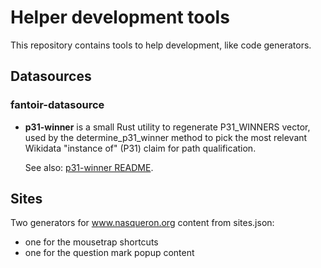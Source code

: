 # Helper development tools

This repository contains tools to help development, like code generators.

## Datasources

### fantoir-datasource

* **p31-winner** is a small Rust utility to regenerate P31_WINNERS vector,
  used by the determine_p31_winner method to pick the most relevant Wikidata
  "instance of" (P31) claim for path qualification.

  See also: [p31-winner README](datasources/fantoir/p31-winner/README.md).

## Sites

Two generators for www.nasqueron.org content from sites.json:

  * one for the mousetrap shortcuts
  * one for the question mark popup content
